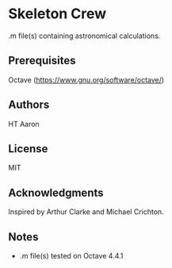 # Skeleton Crew
.m file(s) containing astronomical calculations.

## Prerequisites
Octave (https://www.gnu.org/software/octave/)

## Authors
HT Aaron

## License
MIT

## Acknowledgments
Inspired by Arthur Clarke and Michael Crichton.

## Notes
* .m file(s) tested on Octave 4.4.1
